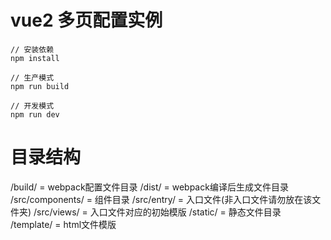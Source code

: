 # vue2 多页配置实例

```
// 安装依赖
npm install

// 生产模式
npm run build

// 开发模式
npm run dev
```

# 目录结构
/build/          = webpack配置文件目录
/dist/           = webpack编译后生成文件目录
/src/components/ = 组件目录
/src/entry/      = 入口文件(非入口文件请勿放在该文件夹)
/src/views/      = 入口文件对应的初始模版
/static/         = 静态文件目录
/template/       = html文件模版
